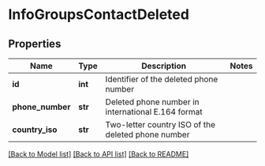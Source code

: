 # InfoGroupsContactDeleted


## Properties
Name | Type | Description | Notes
------------ | ------------- | ------------- | -------------
**id** | **int** | Identifier of the deleted phone number | 
**phone_number** | **str** | Deleted phone number in international E.164 format | 
**country_iso** | **str** | Two-letter country ISO of the deleted phone number | 


[[Back to Model list]](../../README.md#models) [[Back to API list]](../../README.md#available-methods) [[Back to README]](../../README.md)


